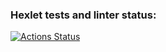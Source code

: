 ### Hexlet tests and linter status:
[![Actions Status](https://github.com/JLesn/python-project-83/actions/workflows/hexlet-check.yml/badge.svg)](https://github.com/JLesn/python-project-83/actions)